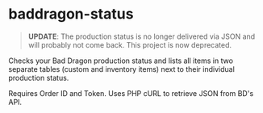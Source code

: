 # baddragon-status

> **UPDATE**: The production status is no longer delivered via JSON and will probably not come back. This project is now deprecated.

Checks your Bad Dragon production status and lists all items in two separate tables (custom and inventory items) next to their individual production status.

Requires Order ID and Token. Uses PHP cURL to retrieve JSON from BD's API.
